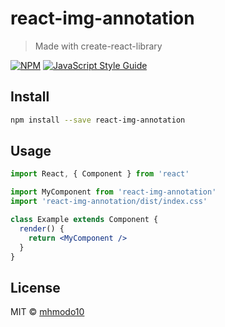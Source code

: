 # react-img-annotation

> Made with create-react-library

[![NPM](https://img.shields.io/npm/v/react-img-annotation.svg)](https://www.npmjs.com/package/react-img-annotation) [![JavaScript Style Guide](https://img.shields.io/badge/code_style-standard-brightgreen.svg)](https://standardjs.com)

## Install

```bash
npm install --save react-img-annotation
```

## Usage

```jsx
import React, { Component } from 'react'

import MyComponent from 'react-img-annotation'
import 'react-img-annotation/dist/index.css'

class Example extends Component {
  render() {
    return <MyComponent />
  }
}
```

## License

MIT © [mhmodo10](https://github.com/mhmodo10)
